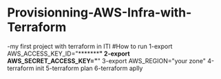 # Provisionning-AWS-Infra-with-Terraform

-my first project with terraform in ITI
#How to run 
1-export AWS_ACCESS_KEY_ID="*************"
2-export AWS_SECRET_ACCESS_KEY="******"
3-export AWS_REGION="your zone"
4-terraform init 
5-terraform plan
6-terraform aplly
